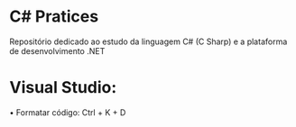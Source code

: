 # C# Pratices
Repositório dedicado ao estudo da linguagem C# (C Sharp) e a plataforma de desenvolvimento .NET

# Visual Studio:
• Formatar código: Ctrl + K + D
